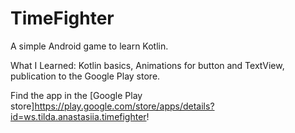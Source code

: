 # TimeFighter
A simple Android game to learn Kotlin. 

What I Learned: Kotlin basics, Animations for button and TextView, publication to the Google Play store.

Find the app in the [Google Play store]https://play.google.com/store/apps/details?id=ws.tilda.anastasiia.timefighter!


